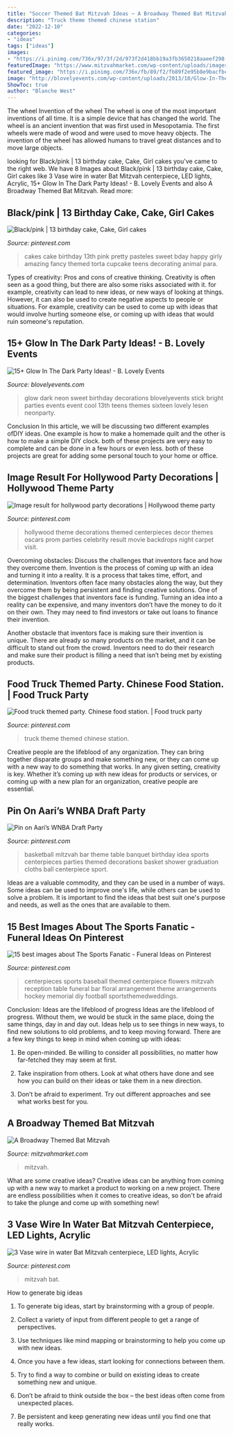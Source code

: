 ```yaml
---
title: "Soccer Themed Bat Mitzvah Ideas ~ A Broadway Themed Bat Mitzvah"
description: "Truck theme themed chinese station"
date: "2022-12-10"
categories:
- "ideas"
tags: ["ideas"]
images:
- "https://i.pinimg.com/736x/97/3f/2d/973f2d418bb19a3fb3650218aaeef298--food-stations-chinese-food.jpg"
featuredImage: "https://www.mitzvahmarket.com/wp-content/uploads/images/cached/39c9e57fc1a4e5fabf9b3b6ba7f57884.jpeg?ver=1508443314"
featured_image: "https://i.pinimg.com/736x/fb/89/f2/fb89f2e95b8e9bacfbcca10d34186317--centerpieces.jpg"
image: "http://blovelyevents.com/wp-content/uploads/2013/10/Glow-In-The-Dark-Party-Ideas-Check-Out-How-Many-Cool-Ideas-You-Can-Do.jpg"
ShowToc: true
author: "Blanche West"
---
```



The wheel
Invention of the wheel
The wheel is one of the most important inventions of all time. It is a simple device that has changed the world. The wheel is an ancient invention that was first used in Mesopotamia. The first wheels were made of wood and were used to move heavy objects. The invention of the wheel has allowed humans to travel great distances and to move large objects.

	

		
looking for Black/pink | 13 birthday cake, Cake, Girl cakes you've came to the right web. We have 8 Images about Black/pink | 13 birthday cake, Cake, Girl cakes like 3 Vase wire in water Bat Mitzvah centerpiece, LED lights, Acrylic, 15+ Glow In The Dark Party Ideas! - B. Lovely Events and also A Broadway Themed Bat Mitzvah. Read more:
		
    
## Black/pink | 13 Birthday Cake, Cake, Girl Cakes

<img loading=lazy src="https://i.pinimg.com/originals/65/be/36/65be362cb816e3dc24976224137683e7.jpg" onerror="this.onerror=null;this.src='https://tse4.mm.bing.net/th?id=OIP.cuUm1gOQi_iUbfH3w02JMQHaLE&amp;pid=15.1';" alt="Black/pink | 13 birthday cake, Cake, Girl cakes">

_Source: pinterest.com_

>cakes cake birthday 13th pink pretty pasteles sweet bday happy girly amazing fancy themed torta cupcake teens decorating animal para. 

	

Types of creativity: Pros and cons of creative thinking.
Creativity is often seen as a good thing, but there are also some risks associated with it. for example, creativity can lead to new ideas, or new ways of looking at things. However, it can also be used to create negative aspects to people or situations. For example, creativity can be used to come up with ideas that would involve hurting someone else, or coming up with ideas that would ruin someone's reputation.

    
## 15+ Glow In The Dark Party Ideas! - B. Lovely Events

<img loading=lazy src="http://blovelyevents.com/wp-content/uploads/2013/10/Glow-In-The-Dark-Party-Ideas-Check-Out-How-Many-Cool-Ideas-You-Can-Do.jpg" onerror="this.onerror=null;this.src='https://tse2.mm.bing.net/th?id=OIP.RYfePnRxTo0fVXqCcMnMpAHaKl&amp;pid=15.1';" alt="15+ Glow In The Dark Party Ideas! - B. Lovely Events">

_Source: blovelyevents.com_

>glow dark neon sweet birthday decorations blovelyevents stick bright parties events event cool 13th teens themes sixteen lovely lesen neonparty. 

	

Conclusion
In this article, we will be discussing two different examples ofDIY ideas. One example is how to make a homemade quilt and the other is how to make a simple DIY clock. both of these projects are very easy to complete and can be done in a few hours or even less. both of these projects are great for adding some personal touch to your home or office.

    
## Image Result For Hollywood Party Decorations | Hollywood Theme Party

<img loading=lazy src="https://i.pinimg.com/736x/00/be/b4/00beb412835039e41c8e8fccf14a6890--hollywood-theme-party-hollywood-party-decorations.jpg" onerror="this.onerror=null;this.src='https://tse2.mm.bing.net/th?id=OIP.9vbb7fGAzRx0hhteMu-phQHaFj&amp;pid=15.1';" alt="Image result for hollywood party decorations | Hollywood theme party">

_Source: pinterest.com_

>hollywood theme decorations themed centerpieces decor themes oscars prom parties celebrity result movie backdrops night carpet visit. 

	

Overcoming obstacles: Discuss the challenges that inventors face and how they overcome them.
Invention is the process of coming up with an idea and turning it into a reality. It is a process that takes time, effort, and determination. Inventors often face many obstacles along the way, but they overcome them by being persistent and finding creative solutions.
One of the biggest challenges that inventors face is funding. Turning an idea into a reality can be expensive, and many inventors don’t have the money to do it on their own. They may need to find investors or take out loans to finance their invention.

Another obstacle that inventors face is making sure their invention is unique. There are already so many products on the market, and it can be difficult to stand out from the crowd. Inventors need to do their research and make sure their product is filling a need that isn’t being met by existing products.

    
## Food Truck Themed Party. Chinese Food Station. | Food Truck Party

<img loading=lazy src="https://i.pinimg.com/736x/97/3f/2d/973f2d418bb19a3fb3650218aaeef298--food-stations-chinese-food.jpg" onerror="this.onerror=null;this.src='https://tse2.mm.bing.net/th?id=OIP.LCwWnZ_NMciszxYf3qpW1wHaFi&amp;pid=15.1';" alt="Food truck themed party. Chinese food station. | Food truck party">

_Source: pinterest.com_

>truck theme themed chinese station. 

	

Creative people are the lifeblood of any organization. They can bring together disparate groups and make something new, or they can come up with a new way to do something that works. In any given setting, creativity is key. Whether it’s coming up with new ideas for products or services, or coming up with a new plan for an organization, creative people are essential.

    
## Pin On Aari’s WNBA Draft Party

<img loading=lazy src="https://i.pinimg.com/736x/e1/52/e0/e152e023211ea1aa1a8ba412aef34d31.jpg" onerror="this.onerror=null;this.src='https://tse2.mm.bing.net/th?id=OIP.59_VHgOTuZQHLptf2bBUCgAAAA&amp;pid=15.1';" alt="Pin on Aari’s WNBA Draft Party">

_Source: pinterest.com_

>basketball mitzvah bar theme table banquet birthday idea sports centerpieces parties themed decorations basket shower graduation cloths ball centerpiece sport. 

	

Ideas are a valuable commodity, and they can be used in a number of ways. Some ideas can be used to improve one's life, while others can be used to solve a problem. It is important to find the ideas that best suit one's purpose and needs, as well as the ones that are available to them.

    
## 15 Best Images About The Sports Fanatic - Funeral Ideas On Pinterest

<img loading=lazy src="https://s-media-cache-ak0.pinimg.com/736x/aa/0c/9c/aa0c9ca9f649199ab08a9e5a7ba97eba--baseball-wedding-centerpieces-sports-centerpieces.jpg" onerror="this.onerror=null;this.src='https://tse3.mm.bing.net/th?id=OIP.9_Yja_cxwhkg-FQ0yZvyNQHaMP&amp;pid=15.1';" alt="15 best images about The Sports Fanatic - Funeral Ideas on Pinterest">

_Source: pinterest.com_

>centerpieces sports baseball themed centerpiece flowers mitzvah reception table funeral bar floral arrangement theme arrangements hockey memorial diy football sportsthemedweddings. 

	

Conclusion: Ideas are the lifeblood of progress
Ideas are the lifeblood of progress. Without them, we would be stuck in the same place, doing the same things, day in and day out. Ideas help us to see things in new ways, to find new solutions to old problems, and to keep moving forward.
There are a few key things to keep in mind when coming up with ideas:

1. Be open-minded. Be willing to consider all possibilities, no matter how far-fetched they may seem at first.

2. Take inspiration from others. Look at what others have done and see how you can build on their ideas or take them in a new direction.

3. Don’t be afraid to experiment. Try out different approaches and see what works best for you.

    
## A Broadway Themed Bat Mitzvah

<img loading=lazy src="https://www.mitzvahmarket.com/wp-content/uploads/images/cached/39c9e57fc1a4e5fabf9b3b6ba7f57884.jpeg?ver=1508443314" onerror="this.onerror=null;this.src='https://tse3.mm.bing.net/th?id=OIP.-S03b5leXyl0Hi_iLXJTrAAAAA&amp;pid=15.1';" alt="A Broadway Themed Bat Mitzvah">

_Source: mitzvahmarket.com_

>mitzvah. 

	

What are some creative ideas?
Creative ideas can be anything from coming up with a new way to market a product to working on a new project. There are endless possibilities when it comes to creative ideas, so don't be afraid to take the plunge and come up with something new!

    
## 3 Vase Wire In Water Bat Mitzvah Centerpiece, LED Lights, Acrylic

<img loading=lazy src="https://i.pinimg.com/736x/fb/89/f2/fb89f2e95b8e9bacfbcca10d34186317--centerpieces.jpg" onerror="this.onerror=null;this.src='https://tse2.mm.bing.net/th?id=OIP.wdArIP5dIoZcOQl06o7QSwHaJ3&amp;pid=15.1';" alt="3 Vase wire in water Bat Mitzvah centerpiece, LED lights, Acrylic">

_Source: pinterest.com_

>mitzvah bat. 

	

How to generate big ideas
1. To generate big ideas, start by brainstorming with a group of people.
2. Collect a variety of input from different people to get a range of perspectives.

3. Use techniques like mind mapping or brainstorming to help you come up with new ideas.

4. Once you have a few ideas, start looking for connections between them.
5. Try to find a way to combine or build on existing ideas to create something new and unique.
6. Don’t be afraid to think outside the box – the best ideas often come from unexpected places.
7. Be persistent and keep generating new ideas until you find one that really works.


